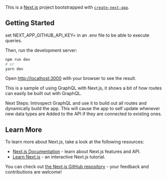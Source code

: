 This is a [Next.js](https://nextjs.org/) project bootstrapped with [`create-next-app`](https://github.com/vercel/next.js/tree/canary/packages/create-next-app).

## Getting Started

set NEXT_APP_GITHUB_API_KEY= 
in an .env file to be able to execute queries. 

Then, run the development server:

```bash
npm run dev
# or
yarn dev
```

Open [http://localhost:3000](http://localhost:3000) with your browser to see the result.

This is a sample of using GraphQL with Next.js, it shows a bit of how routes can easily be built out with GraphQL. 

Next Steps:
Introspect GraphQL and use it to build out all routes and dynamically build the app. This will cause the app to self update whenever new data types are Added to the API if they are connected to existing ones. 

## Learn More

To learn more about Next.js, take a look at the following resources:

- [Next.js Documentation](https://nextjs.org/docs) - learn about Next.js features and API.
- [Learn Next.js](https://nextjs.org/learn) - an interactive Next.js tutorial.

You can check out [the Next.js GitHub repository](https://github.com/vercel/next.js/) - your feedback and contributions are welcome!


